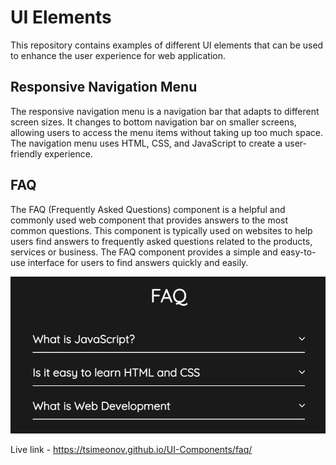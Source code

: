 # UI Elements
This repository contains examples of different UI elements that can be used to enhance the user experience for web application.

## Responsive Navigation Menu
The responsive navigation menu is a navigation bar that adapts to different screen sizes. It changes to bottom navigation bar on smaller screens, allowing users to access the menu items without taking up too much space. The navigation menu uses HTML, CSS, and JavaScript to create a user-friendly experience.

## FAQ
The FAQ (Frequently Asked Questions) component is a helpful and commonly used web component that provides answers to the most common questions. This component is typically used on websites to help users find answers to frequently asked questions related to the products, services or business. The FAQ component provides a simple and easy-to-use interface for users to find answers quickly and easily.

<img src="./faq/faq.png" width="600px"/>

Live link - https://tsimeonov.github.io/UI-Components/faq/
